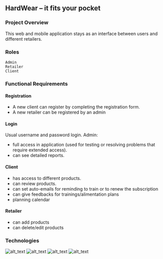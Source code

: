 ## HardWear – it fits your pocket
### Project Overview
This web and mobile application stays as an interface between users and different retailers.
### Roles
 	Admin
 	Retailer
 	Client

### Functional Requirements
#### Registration
* A new client can register by completing the registration form.
* A new retailer can be registered by an admin
#### Login
Usual username and password login.
Admin:
* full access in application (used for testing or resolving problems that require extended access).
* can see detailed reports.
#### Client
* has access to different products.
* can review products.
* can set auto-emails for reminding to train or to renew the subscription
*	can give feedbacks for trainings/alimentation plans
*	planning calendar
#### Retailer
*	can add products
*	can delete/edit products

### Technologies
  ![_alt_text_](https://img.shields.io/badge/React_Native-20232A?style=or-the-badge&logo=react&logoColor=61DAFB) 
  ![_alt_text_](https://img.shields.io/badge/Angular-DD0031?style=or-the-badge&logo=angular&logoColor=white) 
  ![_alt_text_](https://img.shields.io/badge/Spring_Boot-6DB33F?style=or-the-badge&logo=spring&logoColor=white) 
  ![_alt_text_](https://img.shields.io/badge/PostgreSQL-316192?style=or-the-badge&logo=postgresql&logoColor=white)

